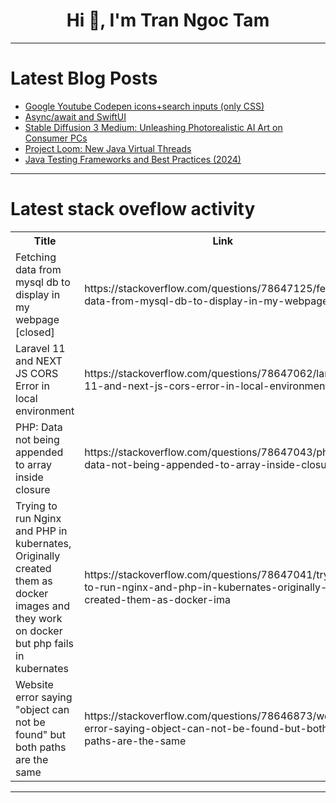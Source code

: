 <h1 align="center">Hi 👋, I'm Tran Ngoc Tam</h1>

---

# Latest Blog Posts 
<!-- BLOG-POST-LIST:START -->
- [Google Youtube Codepen icons+search inputs &lpar;only CSS&rpar;](https://dev.to/tidycoder/google-youtube-codepen-iconssearch-inputs-only-css-4fjf)
- [Async/await and SwiftUI](https://dev.to/ishouldhaveknown/asyncawait-and-swiftui-3b2h)
- [Stable Diffusion 3 Medium: Unleashing Photorealistic AI Art on Consumer PCs](https://dev.to/hyscaler/stable-diffusion-3-medium-unleashing-photorealistic-ai-art-on-consumer-pcs-4efn)
- [Project Loom: New Java Virtual Threads](https://dev.to/jusufoski/project-loom-new-java-virtual-threads-39m2)
- [Java Testing Frameworks and Best Practices &lpar;2024&rpar;](https://dev.to/zoltan_fehervari_52b16d1d/java-testing-frameworks-and-best-practices-2024-n8j)
<!-- BLOG-POST-LIST:END -->

---

# Latest stack oveflow activity
<table>
  <tr><th>Title</th><th>Link</th></tr>
  <!-- STACKOVERFLOW:START --><tr><td>Fetching data from mysql db to display in my webpage [closed]</td><td>https://stackoverflow.com/questions/78647125/fetching-data-from-mysql-db-to-display-in-my-webpage</td></tr><tr><td>Laravel 11 and NEXT JS CORS Error in local environment</td><td>https://stackoverflow.com/questions/78647062/laravel-11-and-next-js-cors-error-in-local-environment</td></tr><tr><td>PHP: Data not being appended to array inside closure</td><td>https://stackoverflow.com/questions/78647043/php-data-not-being-appended-to-array-inside-closure</td></tr><tr><td>Trying to run Nginx and PHP in kubernates, Originally created them as docker images and they work on docker but php fails in kubernates</td><td>https://stackoverflow.com/questions/78647041/trying-to-run-nginx-and-php-in-kubernates-originally-created-them-as-docker-ima</td></tr><tr><td>Website error saying &quot;object can not be found&quot; but both paths are the same</td><td>https://stackoverflow.com/questions/78646873/website-error-saying-object-can-not-be-found-but-both-paths-are-the-same</td></tr><!-- STACKOVERFLOW:END -->
</table>

---


